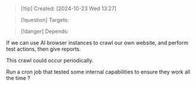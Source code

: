 
>[!tip] Created: [2024-10-23 Wed 13:27]

>[!question] Targets: 

>[!danger] Depends: 

If we can use AI browser instances to crawl our own website, and perform test actions, then give reports.

This crawl could occur periodically.

Run a cron job that tested some internal capabilities to ensure they work all the time ?